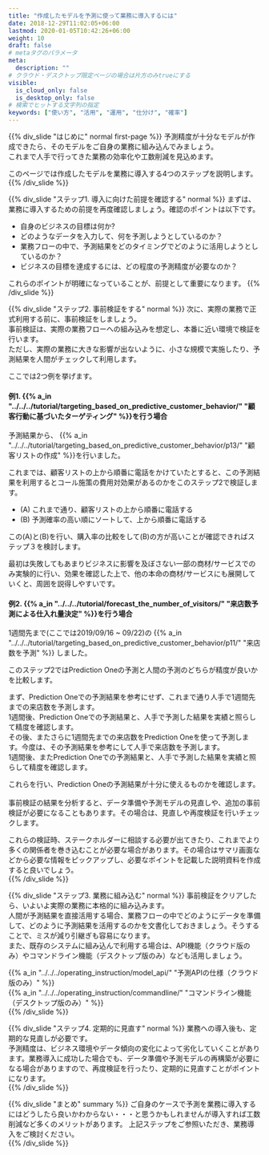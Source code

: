 ```yaml
---
title: "作成したモデルを予測に使って業務に導入するには"
date: 2018-12-29T11:02:05+06:00
lastmod: 2020-01-05T10:42:26+06:00
weight: 10
draft: false
# metaタグのパラメータ
meta:
  description: ""
# クラウド・デスクトップ限定ページの場合は片方のみtrueにする
visible:
  is_cloud_only: false
  is_desktop_only: false
# 検索でヒットする文字列の指定
keywords: ["使い方", "活用", "運用", "仕分け", "確率"]
---
```


{{% div_slide "はじめに" normal first-page %}}
予測精度が十分なモデルが作成できたら、そのモデルをご自身の業務に組み込んでみましょう。<br/>
これまで人手で行ってきた業務の効率化や工数削減を見込めます。<br/>

このページでは作成したモデルを業務に導入する4つのステップを説明します。<br/>
{{% /div_slide %}}

{{% div_slide "ステップ1. 導入に向けた前提を確認する" normal %}}
まずは、業務に導入するための前提を再度確認しましょう。確認のポイントは以下です。
- 自身のビジネスの目標は何か?
- どのようなデータを入力して、何を予測しようとしているのか？
- 業務フローの中で、予測結果をどのタイミングでどのように活用しようとしているのか？
- ビジネスの目標を達成するには、どの程度の予測精度が必要なのか？

これらのポイントが明確になっていることが、前提として重要になります。
{{% /div_slide %}}

{{% div_slide "ステップ2. 事前検証をする" normal %}}
次に、実際の業務で正式利用する前に、事前検証をしましょう。<br/>
事前検証は、実際の業務フローへの組み込みを想定し、本番に近い環境で検証を行います。<br/>
ただし、実際の業務に大きな影響が出ないように、小さな規模で実施したり、予測結果を人間がチェックして利用します。<br/>

ここでは2つ例を挙げます。<br/>

#### 例1. {{% a_in "../../../tutorial/targeting_based_on_predictive_customer_behavior/" "顧客行動に基づいたターゲティング" %}}を行う場合

予測結果から、 {{% a_in "../../../tutorial/targeting_based_on_predictive_customer_behavior/p13/" "顧客リストの作成" %}}を行いました。<br/>

これまでは、顧客リストの上から順番に電話をかけていたとすると、この予測結果を利用するとコール施策の費用対効果があるのかをこのステップ2で検証します。
- (A) これまで通り、顧客リストの上から順番に電話する
- (B) 予測確率の高い順にソートして、上から順番に電話する

この(A)と(B)を行い、購入率の比較をして(B)の方が高いことが確認できればステップ３を検討します。<br/>

最初は失敗してもあまりビジネスに影響を及ぼさない一部の商材/サービスでのみ実験的に行い、効果を確認した上で、他の本命の商材/サービスにも展開していくと、周囲を説得しやすいです。<br/>

#### 例2. {{% a_in "../../../tutorial/forecast_the_number_of_visitors/" "来店数予測による仕入れ量決定" %}}を行う場合

1週間先まで(ここでは2019/09/16 ~ 09/22)の {{% a_in "../../../tutorial/targeting_based_on_predictive_customer_behavior/p11/" "来店数を予測" %}} しました。<br/>

このステップ2ではPrediction Oneの予測と人間の予測のどちらが精度が良いかを比較します。<br/>

まず、Prediction Oneでの予測結果を参考にせず、これまで通り人手で1週間先までの来店数を予測します。<br/>
1週間後、Prediction Oneでの予測結果と、人手で予測した結果を実績と照らして精度を確認します。<br/>
その後、またさらに1週間先までの来店数をPrediction Oneを使って予測します。今度は、その予測結果を参考にして人手で来店数を予測します。<br/>
1週間後、またPrediction Oneでの予測結果と、人手で予測した結果を実績と照らして精度を確認します。<br/>

これらを行い、Prediction Oneの予測結果が十分に使えるものかを確認します。<br/>
<br/>
事前検証の結果を分析すると、データ準備や予測モデルの見直しや、追加の事前検証が必要になることもあります。その場合は、見直しや再度検証を行いチェックします。<br/>

これらの検証時、ステークホルダーに相談する必要が出てきたり、これまでより多くの関係者を巻き込むことが必要な場合があります。その場合はサマリ画面などから必要な情報をピックアップし、必要なポイントを記載した説明資料を作成すると良いでしょう。<br/>
{{% /div_slide %}}

{{% div_slide "ステップ3. 業務に組み込む" normal %}}
事前検証をクリアしたら、いよいよ実際の業務に本格的に組み込みます。<br/>
人間が予測結果を直接活用する場合、業務フローの中でどのようにデータを準備して、どのように予測結果を活用するのかを文書化しておきましょう。そうすることで、ミスが減り引継ぎも容易になります。<br/>
また、既存のシステムに組み込んで利用する場合は、API機能（クラウド版のみ）やコマンドライン機能（デスクトップ版のみ）なども活用しましょう。<br/>

{{% a_in "../../../operating_instruction/model_api/" "予測APIの仕様（クラウド版のみ）" %}}<br/>
{{% a_in "../../../operating_instruction/commandline/" "コマンドライン機能（デスクトップ版のみ）" %}}<br/>
{{% /div_slide %}}

{{% div_slide "ステップ4. 定期的に見直す" normal %}}
業務への導入後も、定期的な見直しが必要です。<br/>
予測精度は、ビジネス環境やデータ傾向の変化によって劣化していくことがあります。業務導入に成功した場合でも、データ準備や予測モデルの再構築が必要になる場合がありますので、再度検証を行ったり、定期的に見直すことがポイントになります。<br/>
{{% /div_slide %}}

{{% div_slide "まとめ" summary %}}
ご自身のケースで予測を業務に導入するにはどうしたら良いかわからない・・・と思うかもしれませんが導入すれば工数削減など多くのメリットがあります。
上記ステップをご参照いただき、業務導入をご検討ください。<br/>
{{% /div_slide %}}
